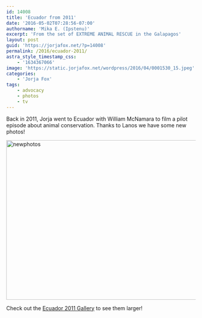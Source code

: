 ```yaml
---
id: 14008
title: 'Ecuador from 2011'
date: '2016-05-02T07:28:56-07:00'
authorname: 'Mika E. (Ipstenu)'
excerpt: 'From the set of EXTREME ANIMAL RESCUE in the Galapagos'
layout: post
guid: 'https://jorjafox.net/?p=14008'
permalink: /2016/ecuador-2011/
astra_style_timestamp_css:
    - '1634367066'
image: 'https://static.jorjafox.net/wordpress/2016/04/0001530_15.jpeg'
categories:
    - 'Jorja Fox'
tags:
    - advocacy
    - photos
    - tv
---
```


Back in 2011, Jorja went to Ecuador with William McNamara to film a pilot episode about animal conservation. Thanks to Lanos we have some new photos!

<a href="https://jorjafox.net/gallery/personal/jorja/travel/20110316-ecuador/"><img class="aligncenter size-full wp-image-14010" src="//jfo-static.net/wordpress/2016/04/newphotos.png" alt="newphotos" width="633" height="423" /></a>

Check out the <a href="https://jorjafox.net/gallery/personal/jorja/travel/20110316-ecuador/">Ecuador 2011 Gallery</a> to see them larger!
